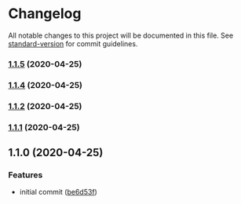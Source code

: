 # Changelog

All notable changes to this project will be documented in this file. See [standard-version](https://github.com/conventional-changelog/standard-version) for commit guidelines.

### [1.1.5](https://github.com/brpaz/do-snapshot-pruner/compare/v1.1.4...v1.1.5) (2020-04-25)

### [1.1.4](https://github.com/brpaz/do-snapshot-pruner/compare/v1.1.3...v1.1.4) (2020-04-25)

### [1.1.2](https://github.com/brpaz/do-snapshot-pruner/compare/v1.1.1...v1.1.2) (2020-04-25)

### [1.1.1](https://github.com/brpaz/do-snapshot-pruner/compare/v1.1.0...v1.1.1) (2020-04-25)

## 1.1.0 (2020-04-25)


### Features

* initial commit ([be6d53f](https://github.com/brpaz/do-snapshot-pruner/commit/be6d53ff3b095c243c24fea9c0007cb0e3440628))
